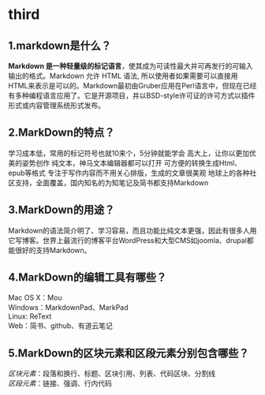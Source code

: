 # third
## 1.markdown是什么？

**Markdown 是一种轻量级的标记语言**，使其成为可读性最大并可再发行的可输入输出的格式。Markdown 允许 HTML 语法, 所以使用者如果需要可以直接用 HTML来表示是可以的。Markdown最初由Gruber应用在Perl语言中，但现在已经有多种编程语言应用了。它是开源项目，并以BSD-style许可证的许可方式以插件形式或内容管理系统形式发布。

## 2.MarkDown的特点？

学习成本低，常用的标记符号也就10来个，5分钟就能学会
高大上，让你以更加优美的姿势创作
纯文本，神马文本编辑器都可以打开
可方便的转换生成Html、epub等格式
专注于写作内容而不用关心排版，生成的文章很美观
地球上的各种社区支持，全面覆盖，国内知名的为知笔记及简书都支持Markdown

## 3.MarkDown的用途？

Markdown的语法简介明了、学习容易，而且功能比纯文本更强，因此有很多人用它写博客。世界上最流行的博客平台WordPress和大型CMS如joomla、drupal都能很好的支持Markdown。

## 4.MarkDown的编辑工具有哪些？

Mac OS X：Mou  
Windows：MarkdownPad、MarkPad  
Linux: ReText  
Web：简书、github、有道云笔记  

## 5.MarkDown的区块元素和区段元素分别包含哪些？

*区块元素*：段落和换行、标题、区块引用、列表、代码区块、分割线  
*区段元素*：链接、强调、行内代码
